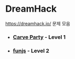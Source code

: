 # DreamHack
https://dreamhack.io/ 문제 모음

- ### [Carve Party](https://dreamhack.io/wargame/challenges/96/) - Level 1

- ### [funjs](https://dreamhack.io/wargame/challenges/116/) - Level 2
